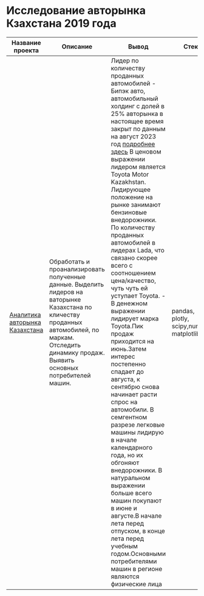 # Исследование авторынка Кзахстана 2019 года
| Название проекта | Описание | Вывод| Стек|
| ----------- | ----------- |----------- | -----------|
|[Аналитика авторынка Казахстана](https://github.com/Polinailinet/Auto_market_KZ/blob/main/Auto_KZ_2019.ipynb)  | Обработать и проанализировать полученные данные. Выделить лидеров на ваторынке Казахстана по кличеству проданных автомобилей, по маркам. Отследить динамику продаж. Выявить основных потребителей машин. |Лидер по количеству проданных автомобилей - Бипэк авто, автомобильный холдинг с долей в 25% авторынка в настоящее время закрыт по данным на август 2023 год [подробнее здесь](https://www.gazeta.ru/auto/2021/09/27_a_14024917.shtml)  В ценовом выражении лидером является Toyota Motor Kazakhstan.  Лидирующее положение на рынке занимают бензиновые внедорожники.  По количеству проданных автомобилей в лидерах Lada, что связано скорее всего с соотношением цена/качество, чуть чуть ей уступает Toyota.  - В денежном выражении лидирует маркa Toyota.Пик продаж приходится на июнь.Затем интерес постепенно спадает до августа, к сентябрю снова начинает расти спрос на автомобили. В семгентном разрезе легковые машины лидирую в начале календарного года, но их обгоняют внедорожники. В натуральном выражении больше всего машин покупают в июне и августе.В начале лета перед отпуском, в конце лета перед учебным годом.Основными потребителями машин в регионе являются физические лица| pandas, plotly, scipy,numpy, matplotlib |

